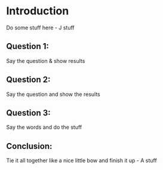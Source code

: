 # Introduction
Do some stuff here - J stuff


## Question 1:
Say the question & show results

## Question 2:
Say the question and show the results

## Question 3:
Say the words and do the stuff

## Conclusion:
Tie it all together like a nice little bow and finish it up  - A stuff
